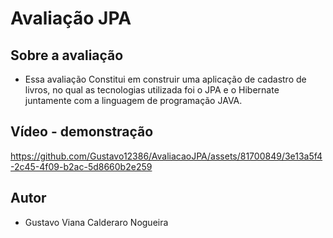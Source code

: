 # Avaliação JPA

## Sobre a avaliação
- Essa avaliação Constitui em construir uma aplicação de cadastro de livros, no qual as tecnologias utilizada foi o JPA e o Hibernate juntamente 
com a linguagem de programação JAVA.

## Vídeo - demonstração

https://github.com/Gustavo12386/AvaliacaoJPA/assets/81700849/3e13a5f4-2c45-4f09-b2ac-5d8660b2e259

## Autor

- Gustavo Viana Calderaro Nogueira
